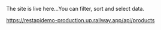 The site is live here...You can filter, sort and select data. 

https://restapidemo-production.up.railway.app/api/products
